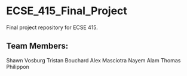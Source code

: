# ECSE_415_Final_Project
Final project repository for ECSE 415.

## Team Members:
Shawn Vosburg
Tristan Bouchard
Alex Masciotra
Nayem Alam
Thomas Philippon

